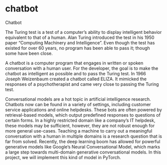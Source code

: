 # chatbot
Chatbot

The	Turing	test	is	a	test	of	a	computer’s	ability	to	display	intelligent	behavior equivalent	to	that	of	a	human.	Alan	Turing	introduced	the	test in	his	1950	paper	 “Computing	Machinery	and	Intelligence”.	Even	though	the	test	has	existed	for	over	60	years,	no	program	has	been	able	to	pass	it; though	some	have	been	close.	

A	chatbot	is	a	computer	program	that	engages	in	written or	spoken	conversation	with	a	human	user.	For	the	developer,	the	goal	is	to	make	the	chatbot	as	intelligent	as	possible	and	to	pass	the	Turing	test.	In	1966	Joseph	Weizenbaum	created	a	chatbot called	ELIZA.	It	mimicked	the	responses	of	a	psychotherapist	and	came	very	close	to	passing	the	Turing	test.

Conversational models are a hot topic in artificial intelligence research. Chatbots now can be found in a variety of settings, including customer service applications and online helpdesks. These bots are often powered by retrieval-based models, which output predefined responses to questions of certain forms. In a highly restricted domain like a company’s IT helpdesk, these models may be sufficient, however, they are not robust enough for more general use-cases. Teaching a machine to carry out a meaningful conversation with a human in multiple domains is a research question that is far from solved. Recently, the deep learning boom has allowed for powerful generative models like Google’s Neural Conversational Model, which marks a large step towards multi-domain generative conversational models. In this project, we will implement this kind of model in PyTorch.

